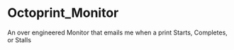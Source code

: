 # Octoprint_Monitor
An over engineered Monitor that emails me when a print Starts, Completes, or Stalls
